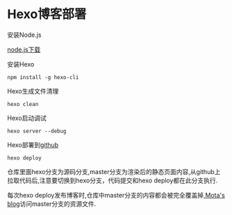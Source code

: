 # Hexo博客部署
安装Node.js

[node.js下载](https://nodejs.org/en/download/)

安装Hexo

    npm install -g hexo-cli

Hexo生成文件清理

    hexo clean

Hexo启动调试

    hexo server --debug

Hexo部署到[github](https://githubmota.github.io/)

    hexo deploy

仓库里面hexo分支为源码分支,master分支为渲染后的静态页面内容,从github上拉取代码后,注意要切换到hexo分支，代码提交和hexo deploy都在此分支执行.

每次hexo deploy发布博客时,仓库中master分支的内容都会被完全覆盖掉,[Mota's blog](https://githubmota.github.io/)访问master分支的资源文件.
